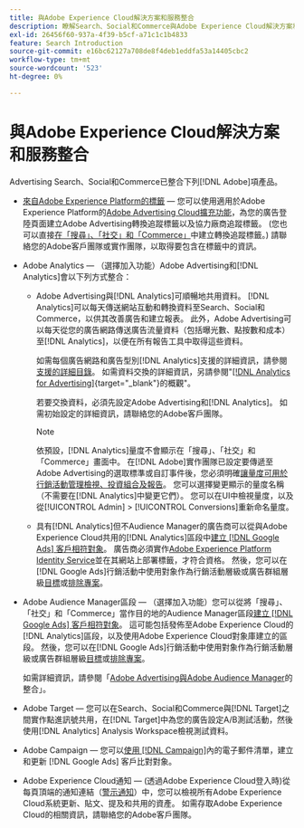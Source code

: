 ```yaml
---
title: 與Adobe Experience Cloud解決方案和服務整合
description: 瞭解Search、Social和Commerce與Adobe Experience Cloud解決方案和服務的整合。
exl-id: 26456f60-937a-4f39-b5cf-a71c1c1b4833
feature: Search Introduction
source-git-commit: e16bc62127a708de8f4deb1eddfa53a14405cbc2
workflow-type: tm+mt
source-wordcount: '523'
ht-degree: 0%

---
```


# 與Adobe Experience Cloud解決方案和服務整合

Advertising Search、Social和Commerce已整合下列[!DNL Adobe]項產品。

* [來自Adobe Experience Platform的標籤](https://experienceleague.adobe.com/docs/experience-platform/tags/extensions/client/overview.html?lang=zh-Hant) — 您可以使用適用於Adobe Experience Platform的[Adobe Advertising Cloud擴充功能](https://exchange.adobe.com/apps/ec/100155)，為您的廣告登陸頁面建立Adobe Advertising轉換追蹤標籤以及協力廠商追蹤標籤。 (您也可以直接[在「搜尋」、「社交」和「Commerce」](/help/search-social-commerce/tools/conversion-tag-generate.md)中建立轉換追蹤標籤。) 請聯絡您的Adobe客戶團隊或實作團隊，以取得要包含在標籤中的資訊。

* Adobe Analytics — （選擇加入功能）Adobe Advertising和[!DNL Analytics]會以下列方式整合：

   * Adobe Advertising與[!DNL Analytics]可順暢地共用資料。 [!DNL Analytics]可以每天傳送網站互動和轉換資料至Search、Social和Commerce，以供其改善廣告和建立報表。 此外，Adobe Advertising可以每天從您的廣告網路傳送廣告流量資料（包括曝光數、點按數和成本）至[!DNL Analytics]，以便在所有報告工具中取得這些資料。

     如需每個廣告網路和廣告型別[!DNL Analytics]支援的詳細資訊，請參閱[支援的詳細目錄](/help/search-social-commerce/introduction/supported-inventory.md)。 如需資料交換的詳細資訊，另請參閱&quot;[&#x200B; [!DNL Analytics for Advertising]](https://experienceleague.adobe.com/docs/advertising/integrations/analytics/overview.html?lang=zh-Hant){target="_blank"}的概觀&quot;。

     若要交換資料，必須先設定Adobe Advertising和[!DNL Analytics]。 如需初始設定的詳細資訊，請聯絡您的Adobe客戶團隊。

     >[!NOTE]
     >
     >依預設，[!DNL Analytics]量度不會顯示在「搜尋」、「社交」和「Commerce」畫面中。 在[!DNL Adobe]實作團隊已設定要傳遞至Adobe Advertising的選取標準或自訂事件後，您必須明確[讓量度可用於行銷活動管理檢視、投資組合及報告](/help/search-social-commerce/admin/conversion-metrics/conversion-metric-about.md)。 您可以選擇變更顯示的量度名稱（不需要在[!DNL Analytics]中變更它們）。 您可以在UI中檢視量度，以及從[!UICONTROL Admin] > [!UICONTROL Conversions]重新命名量度。

   * 具有[!DNL Analytics]但不Audience Manager的廣告商可以從與Adobe Experience Cloud共用的[!DNL Analytics]區段中[建立 [!DNL Google Ads] 客戶相符對象](/help/search-social-commerce/campaign-management/campaigns/google-audience-from-adobe-audience.md)。 廣告商必須實作[Adobe Experience Platform Identity Service](https://experienceleague.adobe.com/docs/id-service/using/home.html?lang=zh-Hant)並在其網站上部署標籤，才符合資格。 然後，您可以在[!DNL Google Ads]行銷活動中使用對象作為行銷活動層級或廣告群組層級[目標](/help/search-social-commerce/campaign-management/campaigns/audience-targets-manage.md)或[排除專案](/help/search-social-commerce/campaign-management/campaigns/audience-exclusions-manage.md)。

* Adobe Audience Manager區段 — （選擇加入功能）您可以從將「搜尋」、「社交」和「Commerce」當作目的地的Audience Manager區段[建立 [!DNL Google Ads] 客戶相符對象](/help/search-social-commerce/campaign-management/campaigns/google-audience-from-adobe-audience.md)。 這可能包括發佈至Adobe Experience Cloud的[!DNL Analytics]區段，以及使用Adobe Experience Cloud對象庫建立的區段。 然後，您可以在[!DNL Google Ads]行銷活動中使用對象作為行銷活動層級或廣告群組層級[目標](/help/search-social-commerce/campaign-management/campaigns/audience-targets-manage.md)或[排除專案](/help/search-social-commerce/campaign-management/campaigns/audience-exclusions-manage.md)。

  如需詳細資訊，請參閱「[Adobe Advertising與Adobe Audience Manager](https://experienceleague.adobe.com/docs/advertising/integrations/audience-manager/overview.html?lang=zh-Hant)的整合」。

* Adobe Target — 您可以在Search、Social和Commerce與[!DNL Target]之間實作點進訊號共用，在[!DNL Target]中為您的廣告設定A/B測試活動，然後使用[!DNL Analytics] Analysis Workspace檢視測試資料。

* Adobe Campaign — 您可以[使用 [!DNL Campaign]](/help/search-social-commerce/campaign-management/campaigns/google-audience-from-campaign-email-list.md)內的電子郵件清單，建立和更新 [!DNL Google Ads] 客戶比對對象。

* Adobe Experience Cloud通知 — (透過Adobe Experience Cloud登入時)從每頁頂端的通知連結（[警示通知](/help/search-social-commerce/assets/notifications-panel.png "警示通知")）中，您可以檢視所有Adobe Experience Cloud系統更新、貼文、提及和共用的資產。 如需存取Adobe Experience Cloud的相關資訊，請聯絡您的Adobe客戶團隊。
